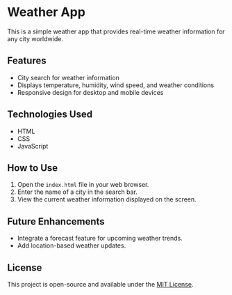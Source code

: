 # Weather App

This is a simple weather app that provides real-time weather information for any city worldwide.

## Features
- City search for weather information
- Displays temperature, humidity, wind speed, and weather conditions
- Responsive design for desktop and mobile devices

## Technologies Used
- HTML
- CSS
- JavaScript

## How to Use
1. Open the `index.html` file in your web browser.
2. Enter the name of a city in the search bar.
3. View the current weather information displayed on the screen.

## Future Enhancements
- Integrate a forecast feature for upcoming weather trends.
- Add location-based weather updates.

## License
This project is open-source and available under the [MIT License](LICENSE).
